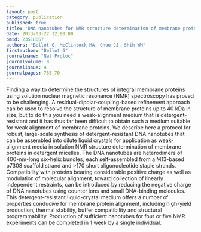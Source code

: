 ```yaml
---
layout: post
category: publication
published: true
title: "DNA nanotubes for NMR structure determination of membrane proteins."
date: 2013-03-22 12:00:00
pmid: 23518667
authors: "Bellot G, McClintock MA, Chou JJ, Shih WM"
firstauthor: "Bellot G"
journalname: "Nat Protoc"
journalvolume: 8
journalissue: 4
journalpages: 755-70
---
```


Finding a way to determine the structures of integral membrane proteins using solution nuclear magnetic resonance (NMR) spectroscopy has proved to be challenging. A residual-dipolar-coupling-based refinement approach can be used to resolve the structure of membrane proteins up to 40 kDa in size, but to do this you need a weak-alignment medium that is detergent-resistant and it has thus far been difficult to obtain such a medium suitable for weak alignment of membrane proteins. We describe here a protocol for robust, large-scale synthesis of detergent-resistant DNA nanotubes that can be assembled into dilute liquid crystals for application as weak-alignment media in solution NMR structure determination of membrane proteins in detergent micelles. The DNA nanotubes are heterodimers of 400-nm-long six-helix bundles, each self-assembled from a M13-based p7308 scaffold strand and >170 short oligonucleotide staple strands. Compatibility with proteins bearing considerable positive charge as well as modulation of molecular alignment, toward collection of linearly independent restraints, can be introduced by reducing the negative charge of DNA nanotubes using counter ions and small DNA-binding molecules. This detergent-resistant liquid-crystal medium offers a number of properties conducive for membrane protein alignment, including high-yield production, thermal stability, buffer compatibility and structural programmability. Production of sufficient nanotubes for four or five NMR experiments can be completed in 1 week by a single individual.


